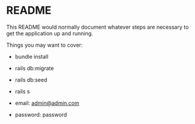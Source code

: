 # README

This README would normally document whatever steps are necessary to get the
application up and running.

Things you may want to cover:

* bundle install

* rails db:migrate

* rails db:seed

* rails s

* email: admin@admin.com    

* password: password
